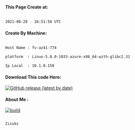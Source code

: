
   
#### This Page Create at:

```bash

2021-06-28 - 16:51:56 UTC

```

#### Create By Machine:

```bash

Host Name : fv-az41-774

platform  : Linux-5.8.0-1033-azure-x86_64-with-glibc2.31

Ip Local  : 10.1.0.150

```

#### Download This code Here:

[![GitHub release (latest by date)](https://img.shields.io/github/v/release/Zisuks/Jar-Build?style=for-the-badge&label=Download)](https://github.com/Zisuks/Jar-Build/releases) 

</p> 

#### About Me :

[![build](https://github.com/Zisuks/Jar-Build/actions/workflows/build.yml/badge.svg)](https://github.com/Zisuks/Jar-Build/actions/workflows/build.yml)

```bash

Zisuks

```

